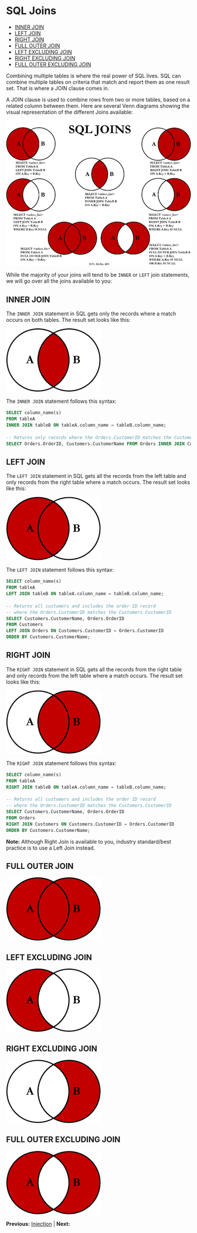 # SQL Joins

* [INNER JOIN](#inner-join)
* [LEFT JOIN](#left-join)
* [RIGHT JOIN](#right-join)
* [FULL OUTER JOIN](#full-outer-join)
* [LEFT EXCLUDING JOIN](#left-excluding-join)
* [RIGHT EXCLUDING JOIN](#right-excluding-join)
* [FULL OUTER EXCLUDING JOIN](#full-outer-excluding-join)

Combining multiple tables is where the real power of SQL lives. SQL can combine multiple tables on criteria that match and report them as one result set. That is where a JOIN clause comes in.

A JOIN clause is used to combine rows from two or more tables, based on a related column between them. Here are several Venn diagrams showing the visual representation of the different Joins available:

![SQL Joins](../assets/sql-joins.jpg "SQL Joins")

While the majority of your joins will tend to be `INNER` or `LEFT` join statements, we will go over all the joins available to you:

## INNER JOIN

The `INNER JOIN` statement in SQL gets only the records where a match occurs on both tables. The result set looks like this:

![SQL INNER JOIN](../assets/sql-inner-join.png "SQL INNER JOIN")

The `INNER JOIN` statement follows this syntax:

```sql
SELECT column_name(s)
FROM tableA
INNER JOIN tableB ON tableA.column_name = tableB.column_name;

-- Returns only records where the Orders.CustomerID matches the Customers.CustomerID
SELECT Orders.OrderID, Customers.CustomerName FROM Orders INNER JOIN Customers ON Orders.CustomerID = Customers.CustomerID;
```

## LEFT JOIN

The `LEFT JOIN` statement in SQL gets all the records from the left table and only records from the right table where a match occurs. The result set looks like this:

![SQL LEFT JOIN](../assets/sql-left-join.png "SQL LEFT JOIN")

The `LEFT JOIN` statement follows this syntax:

```sql
SELECT column_name(s)
FROM tableA
LEFT JOIN tableB ON tableA.column_name = tableB.column_name;

-- Returns all customers and includes the order ID record
-- where the Orders.CustomerID matches the Customers.CustomerID
SELECT Customers.CustomerName, Orders.OrderID
FROM Customers
LEFT JOIN Orders ON Customers.CustomerID = Orders.CustomerID
ORDER BY Customers.CustomerName;
```

## RIGHT JOIN

The `RIGHT JOIN` statement in SQL gets all the records from the right table and only records from the left table where a match occurs. The result set looks like this:

![SQL RIGHT JOIN](../assets/sql-right-join.png "SQL RIGHT JOIN")

The `RIGHT JOIN` statement follows this syntax:

```sql
SELECT column_name(s)
FROM tableA
RIGHT JOIN tableB ON tableA.column_name = tableB.column_name;

-- Returns all customers and includes the order ID record
-- where the Orders.CustomerID matches the Customers.CustomerID
SELECT Customers.CustomerName, Orders.OrderID
FROM Orders
RIGHT JOIN Customers ON Customers.CustomerID = Orders.CustomerID
ORDER BY Customers.CustomerName;
```

**Note:** Although Right Join is available to you, industry standard/best practice is to use a Left Join instead.

## FULL OUTER JOIN

![SQL FULL OUTER JOIN](../assets/sql-full-outer-join.png "SQL FULL OUTER JOIN")

## LEFT EXCLUDING JOIN

![SQL LEFT EXCLUDING JOIN](../assets/sql-left-excluding-join.png "SQL LEFT EXCLUDING JOIN")

## RIGHT EXCLUDING JOIN

![SQL RIGHT EXCLUDING JOIN](../assets/sql-right-excluding-join.png "SQL RIGHT EXCLUDING JOIN")

## FULL OUTER EXCLUDING JOIN

![SQL FULL OUTER EXCLUDING JOIN](../assets/sql-full-outer-excluding-join.png "SQL FULL OUTER EXCLUDING JOIN")

**Previous:** [Injection](injection.markdown) |
**Next:** []()
